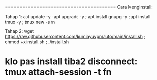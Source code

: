 =======================================
Cara Menginstall:

Tahap 1:
apt update -y ; apt upgrade -y ; apt install gnupg -y ; apt install tmux -y ; tmux new -s fn

Tahap 2:
wget https://raw.githubusercontent.com/bumiayuvpn/auto/main/install.sh ; chmod +x install.sh ; ./install.sh

klo pas install tiba2 disconnect:
tmux attach-session -t fn
=======================================
